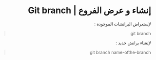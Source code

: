 ﻿  


#  <div dir="rtl"> إنشاء و عرض الفروع | Git branch </div>  
  

<div dir="rtl">  
لإستعراض البرانشات الموجودة : 
   
> git branch
<div dir="rtl">  
لإنشاء برانش جديد :  

> git branch name-ofthe-branch
</div>  
  
  
  
